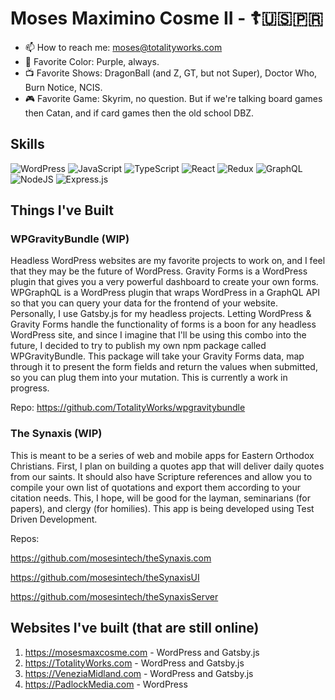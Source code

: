 # Moses Maximino Cosme II - ☦️🇺🇸🇵🇷

- 📫 How to reach me: moses@totalityworks.com
- 💜 Favorite Color: Purple, always.
- 📺 Favorite Shows: DragonBall (and Z, GT, but not Super), Doctor Who, Burn Notice, NCIS.
- 🎮 Favorite Game: Skyrim, no question. But if we're talking board games then Catan, and if card games then the old school DBZ.

## Skills

![WordPress](https://img.shields.io/badge/WordPress-%23117AC9.svg?style=for-the-badge&logo=WordPress&logoColor=white)
![JavaScript](https://img.shields.io/badge/javascript-%23323330.svg?style=for-the-badge&logo=javascript&logoColor=%23F7DF1E)
![TypeScript](https://img.shields.io/badge/typescript-%23007ACC.svg?style=for-the-badge&logo=typescript&logoColor=white)
![React](https://img.shields.io/badge/react-%2320232a.svg?style=for-the-badge&logo=react&logoColor=%2361DAFB)
![Redux](https://img.shields.io/badge/redux-%23593d88.svg?style=for-the-badge&logo=redux&logoColor=white)
![GraphQL](https://img.shields.io/badge/-GraphQL-E10098?style=for-the-badge&logo=graphql&logoColor=white)
![NodeJS](https://img.shields.io/badge/node.js-6DA55F?style=for-the-badge&logo=node.js&logoColor=white)
![Express.js](https://img.shields.io/badge/express.js-%23404d59.svg?style=for-the-badge&logo=express&logoColor=%2361DAFB)

## Things I've Built

### WPGravityBundle (WIP)
Headless WordPress websites are my favorite projects to work on, and I feel that they may be the future of WordPress.
Gravity Forms is a WordPress plugin that gives you a very powerful dashboard to create your own forms.
WPGraphQL is a WordPress plugin that wraps WordPress in a GraphQL API so that you can query your data for the frontend of your website.
Personally, I use Gatsby.js for my headless projects.
Letting WordPress & Gravity Forms handle the functionality of forms is a boon for any headless WordPress site, and since I imagine that I'll be using this combo into the future, I decided to try to publish my own npm package called WPGravityBundle.
This package will take your Gravity Forms data, map through it to present the form fields and return the values when submitted, so you can plug them into your mutation.
This is currently a work in progress.

Repo: https://github.com/TotalityWorks/wpgravitybundle

### The Synaxis (WIP)
This is meant to be a series of web and mobile apps for Eastern Orthodox Christians.
First, I plan on building a quotes app that will deliver daily quotes from our saints.
It should also have Scripture references and allow you to compile your own list of quotations and export them according to your citation needs.
This, I hope, will be good for the layman, seminarians (for papers), and clergy (for homilies).
This app is being developed using Test Driven Development.

Repos: 

https://github.com/mosesintech/theSynaxis.com

https://github.com/mosesintech/theSynaxisUI

https://github.com/mosesintech/theSynaxisServer

## Websites I've built (that are still online)
1. https://mosesmaxcosme.com    - WordPress and Gatsby.js
2. https://TotalityWorks.com    - WordPress and Gatsby.js
3. https://VeneziaMidland.com   - WordPress and Gatsby.js
4. https://PadlockMedia.com     - WordPress
